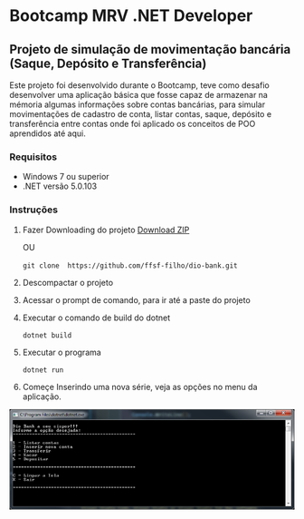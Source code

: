 # Bootcamp MRV .NET Developer

## Projeto de simulação de movimentação bancária (Saque, Depósito e Transferência)

Este projeto foi desenvolvido durante o Bootcamp, teve como desafio desenvolver uma aplicação
básica que fosse capaz de armazenar na mémoria algumas informações sobre contas bancárias, para
simular movimentações de cadastro de conta, listar contas, saque, depósito e transferência entre 
contas onde foi aplicado os conceitos de POO aprendidos até aqui.

### Requisitos

* Windows 7 ou superior
* .NET versão 5.0.103

### Instruções

1. Fazer Downloading do projeto
  <a href="https://github.com/ffsf-filho/dio-bank/archive/main.zip">Download ZIP</a>
    
    OU
    
    ```git clone  https://github.com/ffsf-filho/dio-bank.git```
2. Descompactar o projeto
3. Acessar o prompt de comando, para ir até a paste do projeto
4. Executar o comando de build do dotnet
   ```
   dotnet build
   ```
5. Executar o programa
   ```
   dotnet run
   ```
6. Começe Inserindo uma nova série, veja as opções no menu da aplicação.
<img src=".github/md/teladaaplicao.png" alt="Tela da aplicação">